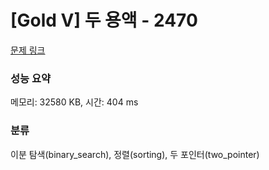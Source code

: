# [Gold V] 두 용액 - 2470 

[문제 링크](https://www.acmicpc.net/problem/2470) 

### 성능 요약

메모리: 32580 KB, 시간: 404 ms

### 분류

이분 탐색(binary_search), 정렬(sorting), 두 포인터(two_pointer)

